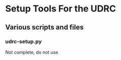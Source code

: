 # Setup Tools For the UDRC
## Various scripts and files

### udrc-setup.py
Not complete, do not use
